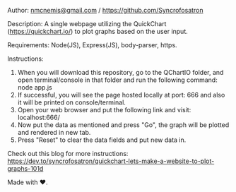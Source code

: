 Author: nmcnemis@gmail.com / https://github.com/Syncrofosatron

Description: A single webpage utilizing the QuickChart (https://quickchart.io/) to plot graphs based on the user input.

Requirements: Node(JS), Express(JS), body-parser, https.

Instructions:
1. When you will download this repository, go to the QChartIO folder, and open terminal/console in that folder and run the following command: node app.js
2. If successful, you will see the page hosted locally at port: 666 and also it will be printed on console/terminal.
3. Open your web browser and put the following link and visit: localhost:666/
4. Now put the data as mentioned and press "Go", the graph will be plotted and rendered in new tab.
5. Press "Reset" to clear the data fields and put new data in.

Check out this blog for more instructions: https://dev.to/syncrofosatron/quickchart-lets-make-a-website-to-plot-graphs-101d

Made with ❤.
